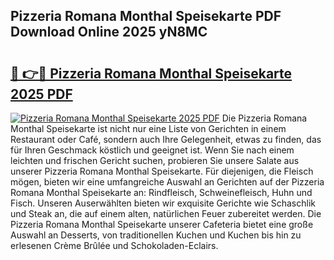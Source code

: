 ## Pizzeria Romana Monthal Speisekarte PDF Download Online 2025 yN8MC

# <h2><a href="http://gcam2au.nevu.top/?p=Pizzeria+Romana+Monthal+Speisekarte">🔗 👉🔴 Pizzeria Romana Monthal Speisekarte 2025 PDF</a></h2>

[![Pizzeria Romana Monthal Speisekarte 2025 PDF](https://i.imgur.com/dBaPXMq.png)](http://gcam2au.nevu.top/?p=Pizzeria+Romana+Monthal+Speisekarte)
Die Pizzeria Romana Monthal Speisekarte ist nicht nur eine Liste von Gerichten in einem Restaurant oder Café, sondern auch Ihre Gelegenheit, etwas zu finden, das für Ihren Geschmack köstlich und geeignet ist. Wenn Sie nach einem leichten und frischen Gericht suchen, probieren Sie unsere Salate aus unserer Pizzeria Romana Monthal Speisekarte. Für diejenigen, die Fleisch mögen, bieten wir eine umfangreiche Auswahl an Gerichten auf der Pizzeria Romana Monthal Speisekarte an: Rindfleisch, Schweinefleisch, Huhn und Fisch. Unseren Auserwählten bieten wir exquisite Gerichte wie Schaschlik und Steak an, die auf einem alten, natürlichen Feuer zubereitet werden. Die Pizzeria Romana Monthal Speisekarte unserer Cafeteria bietet eine große Auswahl an Desserts, von traditionellen Kuchen und Kuchen bis hin zu erlesenen Crème Brûlée und Schokoladen-Eclairs.
